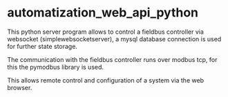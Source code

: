 # automatization_web_api_python

This python server program allows to control a fieldbus controller via websocket (simplewebsocketserver), a mysql database connection is used for further state storage.

The communication with the fieldbus controller runs over modbus tcp, for this the pymodbus library is used.

This allows remote control and configuration of a system via the web browser.

## 
